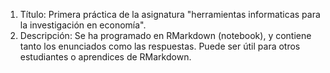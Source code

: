 1. Título: Primera práctica de la asignatura "herramientas informaticas para la investigación en economía".
2. Descripción: Se ha programado en RMarkdown (notebook), y contiene tanto los enunciados como las respuestas. Puede ser útil para otros estudiantes o aprendices de RMarkdown.

